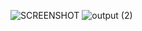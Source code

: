 
![SCREENSHOT](https://user-images.githubusercontent.com/98824204/157932796-938daccd-e629-4a1f-9efe-bbe7b229fc6b.jpg)
![output (2)](https://user-images.githubusercontent.com/98824204/157932942-58fc2149-9917-4e18-b8ec-29d19a98364e.jpg)
